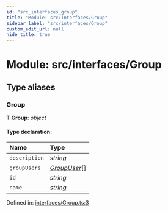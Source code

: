 ```yaml
---
id: "src_interfaces_group"
title: "Module: src/interfaces/Group"
sidebar_label: "src/interfaces/Group"
custom_edit_url: null
hide_title: true
---
```


# Module: src/interfaces/Group

## Type aliases

### Group

Ƭ **Group**: *object*

#### Type declaration:

| Name | Type |
| :------ | :------ |
| `description` | *string* |
| `groupUsers` | [*GroupUser*](src_interfaces_groupuser.md#groupuser)[] |
| `id` | *string* |
| `name` | *string* |

Defined in: [interfaces/Group.ts:3](https://github.com/xr3ngine/xr3ngine/blob/7e8e151f1/packages/common/src/interfaces/Group.ts#L3)
